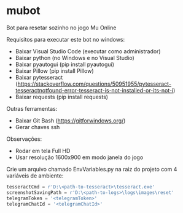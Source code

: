 # mubot
Bot para resetar sozinho no jogo Mu Online

Requisitos para executar este bot no windows:

- Baixar Visual Studio Code (executar como administrador)
- Baixar python (no Windows e no Visual Studio)
- Baixar pyautogui (pip install pyautogui)
- Baixar Pillow (pip install Pillow)
- Baixar pytesseract (https://stackoverflow.com/questions/50951955/pytesseract-tesseractnotfound-error-tesseract-is-not-installed-or-its-not-i)
- Baixar requests (pip install requests)

Outras ferramentas:
- Baixar Git Bash (https://gitforwindows.org/)
- Gerar chaves ssh

Observações:
 - Rodar em tela Full HD
 - Usar resolução 1600x900 em modo janela do jogo

Crie um arquivo chamado EnvVariables.py na raiz do projeto com 4 variáveis de ambiente:

```python
tesseractCmd = r'D:\<path-to-tesseract>\tesseract.exe'
screenshotSavingPath = r'D:\<path-to-logs>\logs\images\reset'
telegramToken = '<telegramToken>'
telegramChatId = '<telegramChatId>'
```